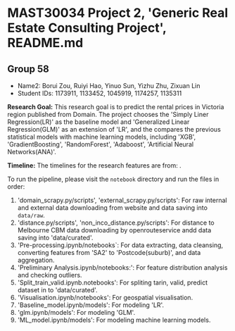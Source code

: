 # MAST30034 Project 2, 'Generic Real Estate Consulting Project', README.md
## Group 58
- Name2: Borui Zou, Ruiyi Hao, Yinuo Sun, Yizhu Zhu, Zixuan Lin 
- Student IDs: 1173911, 1133452, 1045919, 1174257, 1135311

**Research Goal:** This research goal is to predict the rental prices in Victoria region published from Domain. The project chooses the 'Simply Liner Regression(LR)' as the baseline model and 'Generalized Linear Regression(GLM)' as an extension of 'LR', and the compares the previous statistical models with machine learning models, including 'XGB', 'GradientBoosting', 'RandomForest', 'Adaboost', 'Artificial Neural Networks(ANA)'.

**Timeline:** The timelines for the research features are from: .

To run the pipeline, please visit the `notebook` directory and run the files in order:
1. 'domain_scrapy.py/scripts', 'external_scrapy.py/scripts': For raw internal and external data downloading from website and data saving into `data/raw`.
2. 'distance.py/scripts', 'non_inco_distance.py/scripts': For distance to Melbourne CBM data downloading by openrouteservice andd data saving into 'data/curated'.
3. 'Pre-processing.ipynb/notebooks`: For data extracting, data cleansing, converting features from 'SA2' to 'Postcode(suburb)', and data aggregation.
4. 'Preliminary Analysis.ipynb/notebooks:': For feature distribution analysis and checking outliers.
5. 'Split_train_valid.ipynb.notebooks': For spliting tarin, valid, predict dataset in to 'data/curated'.
6. 'Visualisation.ipynb/notebooks': For geospatial visualisation.
7. 'Baseline_model.ipynb/models': For modeling 'LR'.
8. 'glm.ipynb/models': For modeling 'GLM'.
9. 'ML_model.ipynb/models': For modeling machine learning models.
